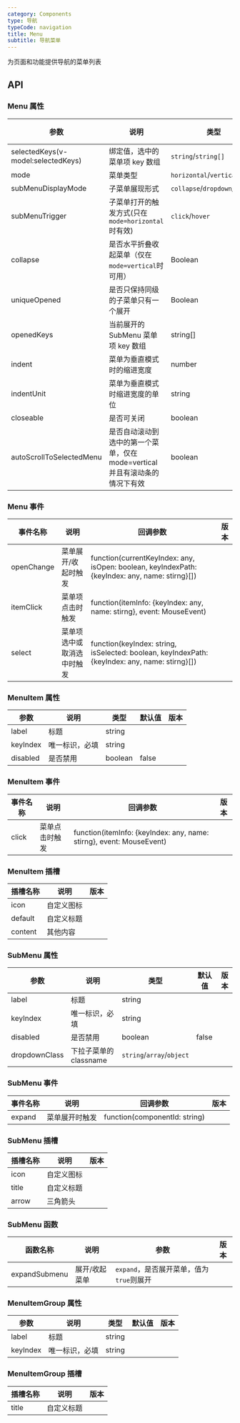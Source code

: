 ```yaml
---
category: Components
type: 导航
typeCode: navigation
title: Menu
subtitle: 导航菜单
---
```


为页面和功能提供导航的菜单列表

## API

### Menu 属性

| 参数                                 | 说明                                 | 类型                            | 默认值        | 版本  |
|------------------------------------|------------------------------------|-------------------------------|------------|-----|
| selectedKeys(v-model:selectedKeys) | 绑定值，选中的菜单项 key 数组                  | `string`/`string[]`           | []         |     |
| mode                        | 菜单类型                               | `horizontal`/`vertical`/`h5`  | horizontal |     |
| subMenuDisplayMode              | 子菜单展现形式                            | `collapse`/`dropdown`/`drawer` |            |     |
| subMenuTrigger              | 子菜单打开的触发方式(只在`mode=horizontal`时有效) | `click`/`hover`      |            |     |
| collapse              | 是否水平折叠收起菜单（仅在`mode=vertical`时可用）   | Boolean                       | false      |     |
| uniqueOpened              | 是否只保持同级的子菜单只有一个展开   | Boolean                       | false      |     |
| openedKeys                    | 当前展开的 SubMenu 菜单项 key 数组           | string[]                      | []         |     |
| indent                 | 菜单为垂直模式时的缩进宽度                      | number                        | 16         |     |
| indentUnit                 | 菜单为垂直模式时缩进宽度的单位                    | string                        | px         |     |
| closeable                          | 是否可关闭                              | boolean                       | false      |     |
| autoScrollToSelectedMenu                          |  是否自动滚动到选中的第一个菜单，仅在mode=vertical并且有滚动条的情况下有效                     | boolean                       | true       |     |

### Menu 事件

| 事件名称     | 说明            | 回调参数                                                                                           | 版本    |
|----------|---------------|------------------------------------------------------------------------------------------------|-------|
| openChange     | 菜单展开/收起时触发    | function(currentKeyIndex: any, isOpen: boolean, keyIndexPath: {keyIndex: any, name: stirng}[]) |       |
| itemClick     | 菜单项点击时触发      | function(itemInfo: {keyIndex: any, name: stirng}, event: MouseEvent)                           |       |
| select     | 菜单项选中或取消选中时触发 | function(keyIndex: string, isSelected: boolean, keyIndexPath: {keyIndex: any, name: stirng}[]) |       |

### MenuItem 属性

| 参数          | 说明                    | 类型                        | 默认值   | 版本  |
|-------------|-----------------------|---------------------------|-------|-----|
| label       | 标题                    | string                    |       |     |
| keyIndex    | 唯一标识，必填               | string                    |       |     |
| disabled    | 是否禁用                  | boolean                   | false |     |

### MenuItem 事件

| 事件名称     | 说明      | 回调参数                          | 版本    |
|----------|---------|-------------------------------|-------|
| click     | 菜单点击时触发 | function(itemInfo: {keyIndex: any, name: stirng}, event: MouseEvent) |       |

### MenuItem 插槽

| 插槽名称    | 说明    | 版本  |
|---------|-------|-----|
| icon    | 自定义图标 |     |
| default | 自定义标题 |     |
| content | 其他内容  |     |

### SubMenu 属性

| 参数                | 说明                    | 类型                        | 默认值   | 版本  |
|-------------------|-----------------------|---------------------------|-------|-----|
| label             | 标题                    | string                    |       |     |
| keyIndex              | 唯一标识，必填               | string                    |       |     |
| disabled          | 是否禁用                  | boolean                   | false |     |
| dropdownClass              | 下拉子菜单的classname       | `string`/`array`/`object` |  |     |

### SubMenu 事件

| 事件名称     | 说明        | 回调参数                          | 版本    |
|----------|-----------|-------------------------------|-------|
| expand     | 菜单展开时触发   | function(componentId: string) |       |

### SubMenu 插槽

| 插槽名称  | 说明    | 版本  |
|-------|-------|-----|
| icon  | 自定义图标 |     |
| title | 自定义标题 |     |
| arrow | 三角箭头  |     |

### SubMenu 函数

| 函数名称 | 说明          | 参数                          | 版本          |
|------|-------------|-----------------------------|-------------|
| expandSubmenu | 展开/收起菜单     | `expand`，是否展开菜单，值为`true`则展开 |         |


### MenuItemGroup 属性

| 参数         | 说明                    | 类型                        | 默认值   | 版本  |
|------------|-----------------------|---------------------------|-------|-----|
| label      | 标题                    | string                    |       |     |
| keyIndex   | 唯一标识，必填               | string                    |       |     |

### MenuItemGroup 插槽

| 插槽名称    | 说明    | 版本  |
|---------|-------|-----|
| title   | 自定义标题 |     |
